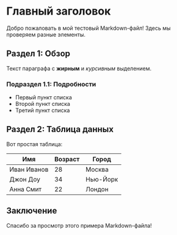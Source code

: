 # Главный заголовок

Добро пожаловать в мой тестовый Markdown-файл! Здесь мы проверяем разные элементы.

## Раздел 1: Обзор

Текст параграфа с **жирным** и _курсивным_ выделением.

### Подраздел 1.1: Подробности

- Первый пункт списка
- Второй пункт списка
- Третий пункт списка

## Раздел 2: Таблица данных

Вот простая таблица:

| Имя         | Возраст | Город       |
|-------------|---------|-------------|
| Иван Иванов | 28      | Москва      |
| Джон Доу    | 34      | Нью-Йорк    |
| Анна Смит   | 22      | Лондон      |

## Заключение

Спасибо за просмотр этого примера Markdown-файла!
